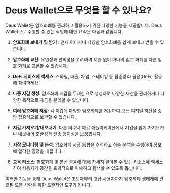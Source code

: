 # Deus Wallet으로 무엇을 할 수 있나요?

Deus Wallet은 암호화폐를 관리하고 활용하기 위한 다양한 기능을 제공합니다. Deus Wallet으로 수행할 수 있는 작업에 대한 요약은 다음과 같습니다.

1. **암호화폐 보내기 및 받기** : 언제 어디서나 다양한 암호화폐를 쉽게 보내고 받을 수 있습니다.

2. **암호화폐 교환**: 유연성과 편의성을 고려하여 제한 없이 하나의 암호 화폐를 다른 암호 화폐로 교환할 수 있습니다.

3. **DeFi 서비스에 액세스**: 스와핑, 대출, 차입, 스테이킹 등 탈중앙화 금융(DeFi) 활동에 참여하세요.

4. **다중 지갑 생성**: 암호화폐 지갑을 무제한으로 생성하여 다양한 자산을 관리하거나 다양한 목적으로 자금을 분리할 수 있습니다.

5. **여러 암호화폐 저장**: 각 지갑에 다양한 암호화폐를 저장하여 모든 디지털 자산을 중앙 집중식으로 보관할 수 있습니다.

6. **지갑 가져오기/내보내기**: 다른 비수탁 지갑 애플리케이션에서 지갑을 쉽게 가져오거나 내보내어 호환성과 전송 용이성을 보장합니다.

7. **시장 모니터링 및 분석**: 암호화폐 시장 동향을 추적하고 심층 분석을 수행하여 정보에 입각한 결정을 내립니다.

8. **교육 리소스**: 암호화폐 및 분산 금융에 대해 자세히 알아볼 수 있는 리소스에 액세스하여 사용자가 공간을 효과적으로 이해하고 탐색할 수 있도록 돕습니다.

이러한 기능을 통해 Deus Wallet은 초보자부터 고급 사용자까지 암호화폐 생태계에 관련된 모든 사람을 위한 포괄적인 도구가 됩니다.